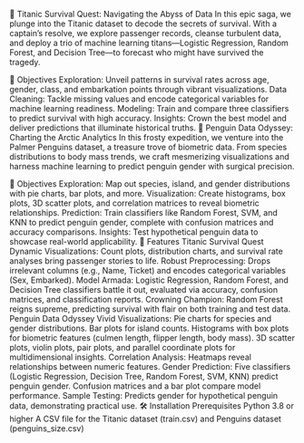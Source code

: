 🚢 Titanic Survival Quest: Navigating the Abyss of Data
In this epic saga, we plunge into the Titanic dataset to decode the secrets of survival. With a captain’s resolve, we explore passenger records, cleanse turbulent data, and deploy a trio of machine learning titans—Logistic Regression, Random Forest, and Decision Tree—to forecast who might have survived the tragedy.

🎯 Objectives
Exploration:
Unveil patterns in survival rates across age, gender, class, and embarkation points through vibrant visualizations.
Data Cleaning: Tackle missing values and encode categorical variables for machine learning readiness.
Modeling: Train and compare three classifiers to predict survival with high accuracy.
Insights: Crown the best model and deliver predictions that illuminate historical truths.
🐧 Penguin Data Odyssey: Charting the Arctic Analytics
In this frosty expedition, we venture into the Palmer Penguins dataset, a treasure trove of biometric data. From species distributions to body mass trends, we craft mesmerizing visualizations and harness machine learning to predict penguin gender with surgical precision.

🎯 Objectives
Exploration: Map out species, island, and gender distributions with pie charts, bar plots, and more.
Visualization: Create histograms, box plots, 3D scatter plots, and correlation matrices to reveal biometric relationships.
Prediction: Train classifiers like Random Forest, SVM, and KNN to predict penguin gender, complete with confusion matrices and accuracy comparisons.
Insights: Test hypothetical penguin data to showcase real-world applicability.
🌟 Features
Titanic Survival Quest
Dynamic Visualizations: Count plots, distribution charts, and survival rate analyses bring passenger stories to life.
Robust Preprocessing: Drops irrelevant columns (e.g., Name, Ticket) and encodes categorical variables (Sex, Embarked).
Model Armada: Logistic Regression, Random Forest, and Decision Tree classifiers battle it out, evaluated via accuracy, confusion matrices, and classification reports.
Crowning Champion: Random Forest reigns supreme, predicting survival with flair on both training and test data.
Penguin Data Odyssey
Vivid Visualizations:
Pie charts for species and gender distributions.
Bar plots for island counts.
Histograms with box plots for biometric features (culmen length, flipper length, body mass).
3D scatter plots, violin plots, pair plots, and parallel coordinate plots for multidimensional insights.
Correlation Analysis: Heatmaps reveal relationships between numeric features.
Gender Prediction:
Five classifiers (Logistic Regression, Decision Tree, Random Forest, SVM, KNN) predict penguin gender.
Confusion matrices and a bar plot compare model performance.
Sample Testing: Predicts gender for hypothetical penguin data, demonstrating practical use.
🛠️ Installation
Prerequisites
Python 3.8 or higher
A CSV file for the Titanic dataset (train.csv) and Penguins dataset (penguins_size.csv)
